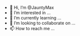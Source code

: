 - 👋 Hi, I’m @JauntyMax
- 👀 I’m interested in ...
- 🌱 I’m currently learning ...
- 💞️ I’m looking to collaborate on ...
- 📫 How to reach me ...

<!---
JauntyMax/JauntyMax is a ✨ special ✨ repository because its `README.md` (this file) appears on your GitHub profile.
You can click the Preview link to take a look at your changes.
--->

